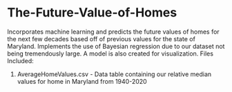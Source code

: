 # The-Future-Value-of-Homes
Incorporates machine learning and predicts the future values of homes for the next few decades based off of previous values for the state of Maryland. Implements the use of Bayesian regression due to our dataset not being tremendously large. A model is also created for visualization.
Files Included:
1) AverageHomeValues.csv - Data table containing our relative median values for home in Maryland from 1940-2020
